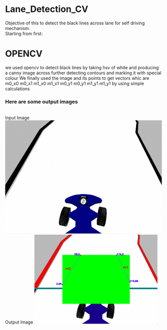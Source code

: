 # Lane_Detection_CV
Objective of this to detect the black lines across lane for self driving mechanism.
<br/> Starting from first:
# OPENCV
we used opencv to detect black lines by taking hsv of white and producing a canny image across further detecting contours and marking it with special colour
We finally used the image and its points to get vectors whic are m0_x0 m0_x1 m1_x0 m1_x1 m0_y1 m0_y1 m1_y1 m1_y1 by using simple calculations
<h3>Here are some output images</h3>
</br>Input Image
<img src="track.png">
</br>Output Image
<img src="sample/out_track.png">

